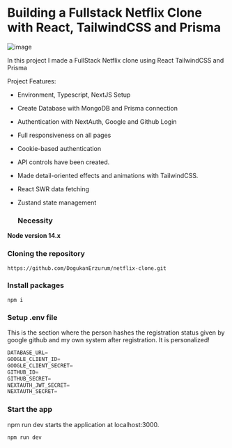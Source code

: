 # Building a Fullstack Netflix Clone with React, TailwindCSS and Prisma
![image](https://user-images.githubusercontent.com/23248726/220005380-ede4fb14-0b8d-4582-a063-3cc4beeccfb7.png)

In this project I made a FullStack Netflix clone using React TailwindCSS and Prisma

Project Features:
- Environment, Typescript, NextJS Setup
- Create Database with MongoDB and Prisma connection
- Authentication with NextAuth, Google and Github Login
- Full responsiveness on all pages
- Cookie-based authentication
- API controls have been created.
- Made detail-oriented effects and animations with TailwindCSS.
- React SWR data fetching
- Zustand state management

  ### Necessity

**Node version 14.x**

### Cloning the repository

```shell
https://github.com/DogukanErzurum/netflix-clone.git
```

### Install packages

```shell
npm i
```

### Setup .env file

This is the section where the person hashes the registration status given by google github and my own system after registration. It is personalized!

```js
DATABASE_URL=
GOOGLE_CLIENT_ID=
GOOGLE_CLIENT_SECRET=
GITHUB_ID=
GITHUB_SECRET=
NEXTAUTH_JWT_SECRET=
NEXTAUTH_SECRET=
```

### Start the app

npm run dev starts the application at localhost:3000.

```shell
npm run dev
```
